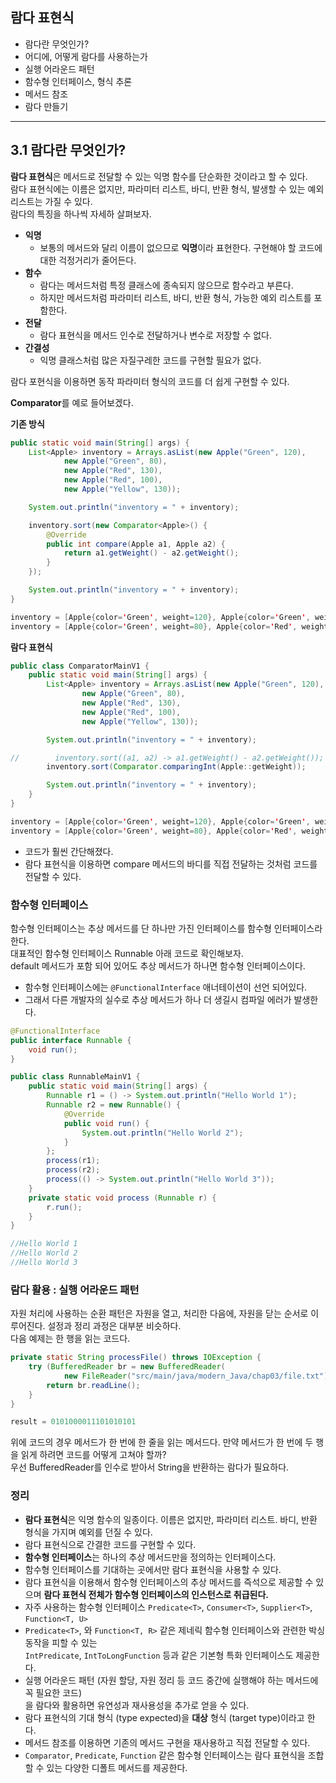 ## 람다 표현식

- 람다란 무엇인가?
- 어디에, 어떻게 람다를 사용하는가
- 실행 어라운드 패턴
- 함수형 인터페이스, 형식 추론
- 메서드 참조
- 람다 만들기
  
---

## 3.1 람다란 무엇인가?
  
**람다 표현식**은 메서드로 전달할 수 있는 익명 함수를 단순화한 것이라고 할 수 있다.  
람다 표현식에는 이름은 없지만, 파라미터 리스트, 바디, 반환 형식, 발생할 수 있는 예외 리스트는 가질 수 있다.  
람다의 특징을 하나씩 자세하 살펴보자.  
  
- **익명**  
  - 보통의 메서드와 달리 이름이 없으므로 **익명**이라 표현한다. 구현해야 할 코드에 대한 걱정거리가 줄어든다.
- **함수**
  - 람다는 메서드처럼 특정 클래스에 종속되지 않으므로 함수라고 부른다.  
  - 하지만 메서드처럼 파라미터 리스트, 바디, 반환 형식, 가능한 예외 리스트를 포함한다.  
- **전달**
  - 람다 표현식을 메서드 인수로 전달하거나 변수로 저장할 수 없다.  
- **간결성**
  - 익명 클래스처럼 많은 자질구레한 코드를 구현할 필요가 없다.  
  
람다 포현식을 이용하면 동작 파라미터 형식의 코드를 더 쉽게 구현할 수 있다.  
  
**Comparator**를 예로 들어보겠다.  
  
**기존 방식**
```java
public static void main(String[] args) {
    List<Apple> inventory = Arrays.asList(new Apple("Green", 120),
            new Apple("Green", 80),
            new Apple("Red", 130),
            new Apple("Red", 100),
            new Apple("Yellow", 130));

    System.out.println("inventory = " + inventory);

    inventory.sort(new Comparator<Apple>() {
        @Override
        public int compare(Apple a1, Apple a2) {
            return a1.getWeight() - a2.getWeight();
        }
    });

    System.out.println("inventory = " + inventory);
}
```

```java
inventory = [Apple{color='Green', weight=120}, Apple{color='Green', weight=80}, Apple{color='Red', weight=130}, Apple{color='Red', weight=100}, Apple{color='Yellow', weight=130}]
inventory = [Apple{color='Green', weight=80}, Apple{color='Red', weight=100}, Apple{color='Green', weight=120}, Apple{color='Red', weight=130}, Apple{color='Yellow', weight=130}]
```
  
**람다 표현식**  
```java
public class ComparatorMainV1 {
    public static void main(String[] args) {
        List<Apple> inventory = Arrays.asList(new Apple("Green", 120),
                new Apple("Green", 80),
                new Apple("Red", 130),
                new Apple("Red", 100),
                new Apple("Yellow", 130));

        System.out.println("inventory = " + inventory);

//        inventory.sort((a1, a2) -> a1.getWeight() - a2.getWeight());
        inventory.sort(Comparator.comparingInt(Apple::getWeight));

        System.out.println("inventory = " + inventory);
    }
}
```  
```java
inventory = [Apple{color='Green', weight=120}, Apple{color='Green', weight=80}, Apple{color='Red', weight=130}, Apple{color='Red', weight=100}, Apple{color='Yellow', weight=130}]
inventory = [Apple{color='Green', weight=80}, Apple{color='Red', weight=100}, Apple{color='Green', weight=120}, Apple{color='Red', weight=130}, Apple{color='Yellow', weight=130}]
```

- 코드가 훨씬 간단해졌다.
- 람다 표현식을 이용하면 compare 메서드의 바디를 직접 전달하는 것처럼 코드를 전달할 수 있다.  
  
### 함수형 인터페이스 

함수형 인터페이스는 추상 메서드를 단 하나만 가진 인터페이스를 함수형 인터페이스라 한다.  
대표적인 함수형 인터페이스 Runnable 아래 코드로 확인해보자.  
default 메서드가 포함 되어 있어도 추상 메서드가 하나면 함수형 인터페이스이다.  
- 함수형 인터페이스에는 `@FunctionalInterface` 애너테이션이 선언 되어있다.
- 그래서 다른 개발자의 실수로 추상 메서드가 하나 더 생길시 컴파일 에러가 발생한다.
```java
@FunctionalInterface
public interface Runnable {
    void run();
}

public class RunnableMainV1 {
    public static void main(String[] args) {
        Runnable r1 = () -> System.out.println("Hello World 1");
        Runnable r2 = new Runnable() {
            @Override
            public void run() {
                System.out.println("Hello World 2");
            }
        };
        process(r1);
        process(r2);
        process(() -> System.out.println("Hello World 3"));
    }
    private static void process (Runnable r) {
        r.run();
    }
}

//Hello World 1
//Hello World 2
//Hello World 3
```
  
### 람다 활용 : 실행 어라운드 패턴

자원 처리에 사용하는 순환 패턴은 자원을 열고, 처리한 다음에, 자원을 닫는 순서로 이루어진다. 설정과 정리 과정은 대부분 비슷하다.  
다음 예제는 한 행을 읽는 코드다.  
  
```java
private static String processFile() throws IOException {
    try (BufferedReader br = new BufferedReader(
            new FileReader("src/main/java/modern_Java/chap03/file.txt"))) {
        return br.readLine();
    }
}

result = 0101000011101010101
```
위에 코드의 경우 메서드가 한 번에 한 줄을 읽는 메서드다. 만약 메서드가 한 번에 두 행을 읽게 하려면 코드를 어떻게 고쳐야 할까?  
우선 BufferedReader를 인수로 받아서 String을 반환하는 람다가 필요하다.  
  
### 정리
- **람다 표현식**은 익명 함수의 일종이다. 이름은 없지만, 파라미터 리스트. 바디, 반환 형식을 가지며 예외를 던질 수 있다.
- 람다 표현식으로 간결한 코드를 구현할 수 있다.
- **함수형 인터페이스**는 하나의 추상 메서드만을 정의하는 인터페이스다.
- 함수형 인터페이스를 기대하는 곳에서만 람다 표현식을 사용할 수 있다.
- 람다 표현식을 이용해서 함수형 인터페이스의 추상 메서드를 즉석으로 제공할 수 있으며 **람다 표현식 전체가 함수형 인터페이스의 인스턴스로 취급된다.**  
- 자주 사용하는 함수형 인터페이스 `Predicate<T>`, `Consumer<T>`, `Supplier<T>`, `Function<T, U>`
- `Predicate<T>`, 와 `Function<T, R>` 같은 제네릭 함수형 인터페이스와 관련한 박싱 동작을 피할 수 있는  
  `IntPredicate`, `IntToLongFunction` 등과 같은 기본형 특화 인터페이스도 제공한다.
- 실행 어라운드 패턴 (자원 할당, 자원 정리 등 코드 중간에 실행해야 하는 메서드에 꼭 필요한 코드)  
  을 람다와 활용하면 유연성과 재사용성을 추가로 얻을 수 있다.  
- 람다 표현식의 기대 형식 (type expected)을 **대상** 형식 (target type)이라고 한다.
- 메서드 참조를 이용하면 기존의 메서드 구현을 재사용하고 직접 전달할 수 있다.
- `Comparator`, `Predicate`, `Function` 같은 함수형 인터페이스는 람다 표현식을 조합할 수 있는 다양한 디폴트 메서드를 제공한다.  
  
